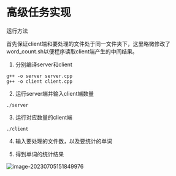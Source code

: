 # 高级任务实现

运行方法

首先保证client端和要处理的文件处于同一文件夹下，这里略微修改了word_count.sh以便程序读取client端产生的中间结果。

1. 分别编译server和client

```
g++ -o server server.cpp
g++ -o client client.cpp
```

2. 运行server端并输入client端数量

```
./server
```

3. 运行对应数量的client端

```
./client
```

4. 输入要处理的文件数，以及要统计的单词

5. 得到单词的统计结果

![image-20230705151849976](C:\Users\骁\AppData\Roaming\Typora\typora-user-images\image-20230705151849976.png)